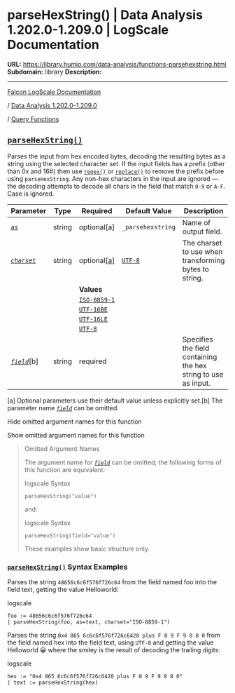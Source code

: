 # parseHexString() | Data Analysis 1.202.0-1.209.0 | LogScale Documentation

**URL:** https://library.humio.com/data-analysis/functions-parsehexstring.html
**Subdomain:** library
**Description:** 

---

[Falcon LogScale Documentation](https://library.humio.com)

/ [Data Analysis 1.202.0-1.209.0](data-analysis-docs.html)

/ [Query Functions](functions.html)

## [`parseHexString()`](functions-parsehexstring.html "parseHexString\(\)")

Parses the input from hex encoded bytes, decoding the resulting bytes as a string using the selected character set. If the input fields has a prefix (other than 0x and 16#) then use [`regex()`](functions-regex.html "regex\(\)") or [`replace()`](functions-replace.html "replace\(\)") to remove the prefix before using `parseHexString`. Any non-hex characters in the input are ignored — the decoding attempts to decode all chars in the field that match `0-9` or `A-F`. Case is ignored. 

Parameter| Type| Required| Default Value| Description  
---|---|---|---|---  
[ _`as`_](functions-parsehexstring.html#query-functions-parsehexstring-as)|  string| optional[a] | `_parsehexstring`|  Name of output field.   
[_`charset`_](functions-parsehexstring.html#query-functions-parsehexstring-charset)|  string| optional[[a]](functions-parsehexstring.html#ftn.table-functions-parsehexstring-optparamfn) | [`UTF-8`](functions-parsehexstring.html#query-functions-parsehexstring-charset-option-utf-8)|  The charset to use when transforming bytes to string.   
|  |  | **Values**  
|  |  | [`ISO-8859-1`](functions-parsehexstring.html#query-functions-parsehexstring-charset-option-iso-8859-1)|   
|  |  | [`UTF-16BE`](functions-parsehexstring.html#query-functions-parsehexstring-charset-option-utf-16be)|   
|  |  | [`UTF-16LE`](functions-parsehexstring.html#query-functions-parsehexstring-charset-option-utf-16le)|   
|  |  | [`UTF-8`](functions-parsehexstring.html#query-functions-parsehexstring-charset-option-utf-8)|   
[ _`field`_](functions-parsehexstring.html#query-functions-parsehexstring-field)[b]| string| required |  |  Specifies the field containing the hex string to use as input.   
[a] Optional parameters use their default value unless explicitly set.[b] The parameter name [_`field`_](functions-parsehexstring.html#query-functions-parsehexstring-field) can be omitted.  
  
Hide omitted argument names for this function

Show omitted argument names for this function

> Omitted Argument Names
> 
> The argument name for [_`field`_](functions-parsehexstring.html#query-functions-parsehexstring-field) can be omitted; the following forms of this function are equivalent:
> 
> logscale Syntax
>     
>     
>     parseHexString("value")
> 
> and:
> 
> logscale Syntax
>     
>     
>     parseHexString(field="value")
> 
> These examples show basic structure only.

### [`parseHexString()`](functions-parsehexstring.html "parseHexString\(\)") Syntax Examples

Parses the string `48656c6c6f576f726c64` from the field named foo into the field text, getting the value Helloworld: 

logscale
    
    
    foo := 48656c6c6f576f726c64
    | parseHexString(foo, as=text, charset="ISO-8859-1")

Parses the string `0x4 865 6c6c6f576f726c6420 plus F 0 9 F 9 8 8 0` from the field named hex into the field text, using `UTF-8` and getting the value Helloworld 😀 where the smiley is the result of decoding the trailing digits: 

logscale
    
    
    hex := "0x4 865 6c6c6f576f726c6420 plus F 0 9 F 9 8 8 0"
    | text := parseHexString(hex)
